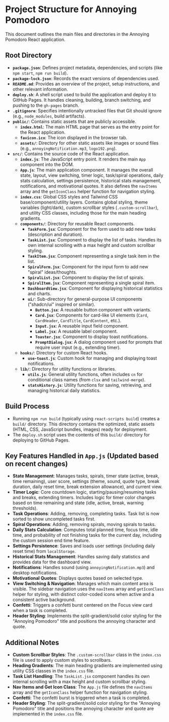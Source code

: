 # Project Structure for Annoying Pomodoro

This document outlines the main files and directories in the Annoying Pomodoro React application.

## Root Directory

-   **`package.json`**: Defines project metadata, dependencies, and scripts (like `npm start`, `npm run build`).
-   **`package-lock.json`**: Records the exact versions of dependencies used.
-   **`README.md`**: Provides an overview of the project, setup instructions, and other relevant information.
-   **`deploy.sh`**: A shell script used to build the application and deploy it to GitHub Pages. It handles cleaning, building, branch switching, and pushing to the `gh-pages` branch.
-   **`.gitignore`**: Specifies intentionally untracked files that Git should ignore (e.g., `node_modules`, build artifacts).
-   **`public/`**: Contains static assets that are publicly accessible.
    -   **`index.html`**: The main HTML page that serves as the entry point for the React application.
    -   **`favicon.ico`**: The icon displayed in the browser tab.
    -   **`assets/`**: Directory for other static assets like images or sound files (e.g., `annoyingNotification.mp3`, `logo192.png`).
-   **`src/`**: Contains the source code of the React application.
    -   **`index.js`**: The JavaScript entry point. It renders the main `App` component into the DOM.
    -   **`App.js`**: The main application component. It manages the overall state, layout, view switching, timer logic, task/spiral operations, daily stats calculation, settings persistence, historical stats management, notifications, and motivational quotes. It also defines the `navItems` array and the `getIconClass` helper function for navigation styling.
    -   **`index.css`**: Global CSS styles and Tailwind CSS base/component/utility layers. Contains global styling, theme variables (light/dark), custom scrollbar styles (`.custom-scrollbar`), and utility CSS classes, including those for the main heading gradients.
    -   **`components/`**: Directory for reusable React components.
        -   **`TaskForm.jsx`**: Component for the form used to add new tasks (description and duration).
        -   **`TaskList.jsx`**: Component to display the list of tasks. Handles its own internal scrolling with a max height and custom scrollbar styling.
        -   **`TaskItem.jsx`**: Component representing a single task item in the list.
        -   **`SpiralForm.jsx`**: Component for the input form to add new "spiral" ideas/thoughts.
        -   **`SpiralList.jsx`**: Component to display the list of spirals.
        -   **`SpiralItem.jsx`**: Component representing a single spiral item.
        -   **`DashboardView.jsx`**: Component for displaying historical statistics and charts.
        -   **`ui/`**: Sub-directory for general-purpose UI components ("shadcn/ui" inspired or similar).
            -   **`Button.jsx`**: A reusable button component with variants.
            -   **`Card.jsx`**: Components for card-like UI elements (`Card`, `CardHeader`, `CardTitle`, `CardContent`, etc.).
            -   **`Input.jsx`**: A reusable input field component.
            -   **`Label.jsx`**: A reusable label component.
            -   **`Toaster.jsx`**: Component to display toast notifications.
            -   **`PromptDialog.jsx`**: A dialog component used for prompts that require user input (e.g., extending timer).
    -   **`hooks/`**: Directory for custom React hooks.
        -   **`use-toast.js`**: Custom hook for managing and displaying toast notifications.
    -   **`lib/`**: Directory for utility functions or libraries.
        -   **`utils.js`**: General utility functions, often includes `cn` for conditional class names (from `clsx` and `tailwind-merge`).
        -   **`statsHistory.js`**: Utility functions for saving, retrieving, and managing historical daily statistics.

## Build Process

-   Running `npm run build` (typically using `react-scripts build`) creates a `build/` directory. This directory contains the optimized, static assets (HTML, CSS, JavaScript bundles, images) ready for deployment.
-   The `deploy.sh` script uses the contents of this `build/` directory for deploying to GitHub Pages.

## Key Features Handled in `App.js` (Updated based on recent changes)

-   **State Management**: Manages tasks, spirals, timer state (active, break, time remaining), user score, settings (theme, sound, quote type, break duration, daily reset time, break extension allowance), and current view.
-   **Timer Logic**: Core countdown logic, starting/pausing/resuming tasks and breaks, extending timers. Includes logic for timer color changes based on time remaining and state (idle, active, break, warning thresholds).
-   **Task Operations**: Adding, removing, completing tasks. Task list is now sorted to show uncompleted tasks first.
-   **Spiral Operations**: Adding, removing spirals, moving spirals to tasks.
-   **Daily Stats Calculation**: Computes total planned time, focus time, idle time, and probability of not finishing tasks for the current day, including the custom session end time feature.
-   **Settings Persistence**: Saves and loads user settings (including daily reset time) from `localStorage`.
-   **Historical Stats Management**: Handles saving daily statistics and provides data for the dashboard view.
-   **Notifications**: Handles sound (using `annoyingNotification.mp3`) and desktop notifications.
-   **Motivational Quotes**: Displays quotes based on selected type.
-   **View Switching & Navigation**: Manages which main content area is visible. The sidebar navigation uses the `navItems` array and `getIconClass` helper for styling, with distinct color-coded icons when active and a consistent active background.
-   **Confetti**: Triggers a confetti burst centered on the Focus view card when a task is completed.
-   **Header Styling**: Implements the split-gradient/solid color styling for the "Annoying Pomodoro" title and positions the annoying character and quote.

## Additional Notes

-   **Custom Scrollbar Styles**: The `.custom-scrollbar` class in the `index.css` file is used to apply custom styles to scrollbars.
-   **Heading Gradients**: The main heading gradients are implemented using utility CSS classes in the `index.css` file.
-   **Task List Handling**: The `TaskList.jsx` component handles its own internal scrolling with a max height and custom scrollbar styling.
-   **Nav Items and Get Icon Class**: The `App.js` file defines the `navItems` array and the `getIconClass` helper function for navigation styling.
-   **Confetti**: The confetti burst is triggered when a task is completed.
-   **Header Styling**: The split-gradient/solid color styling for the "Annoying Pomodoro" title and positions the annoying character and quote are implemented in the `index.css` file. 